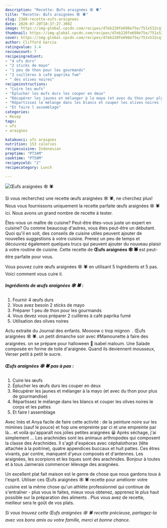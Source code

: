 ```yaml
---
description: "Recette: Œufs araignées 🕸 🕷️"
title: "Recette: Œufs araignées 🕸 🕷️"
slug: 2388-recette-oufs-araignees
date: 2020-07-20T10:37:27.390Z
image: https://img-global.cpcdn.com/recipes/d7eb220fe698e75e/751x532cq70/oeufs-araignees-🕸-🕷️-photo-principale-de-la-recette.jpg
thumbnail: https://img-global.cpcdn.com/recipes/d7eb220fe698e75e/751x532cq70/oeufs-araignees-🕸-🕷️-photo-principale-de-la-recette.jpg
cover: https://img-global.cpcdn.com/recipes/d7eb220fe698e75e/751x532cq70/oeufs-araignees-🕸-🕷️-photo-principale-de-la-recette.jpg
author: Clifford Garcia
ratingvalue: 3.4
reviewcount: 7
recipeingredient:
- "4 ufs durs"
- "2 sticks de mayo"
- "1 peu de thon pour les gourmands"
- "2 cuillères à café paprika fum"
- " des olives noires"
recipeinstructions:
- "Cuire les œufs"
- "Éplucher les œufs durs les couper en deux"
- "Récupérer les jaunes et mélanger à la mayo (et avec du thon pour plus de gourmandise)"
- "Répartissez le mélange dans les blancs et couper les olives noires le corps et les pattes"
- "Et faire l assemblage"
categories:
- Resep
tags:
- ufs
- araignes

katakunci: ufs araignes 
nutrition: 153 calories
recipecuisine: Indonesian
preptime: "PT34M"
cooktime: "PT58M"
recipeyield: "2"
recipecategory: Lunch

---
```



![Œufs araignées 🕸 🕷️](https://img-global.cpcdn.com/recipes/d7eb220fe698e75e/751x532cq70/oeufs-araignees-🕸-🕷️-photo-principale-de-la-recette.jpg)

Si vous recherchez une recette œufs araignées 🕸 🕷️, ne cherchez plus! Nous vous fournissons uniquement la recette parfaite œufs araignées 🕸 🕷️ ici. Nous avons un grand nombre de recette à tester.

Êtes-vous un maître de cuisine? Peut-être êtes-vous juste un expert en cuisine? Ou comme beaucoup d'autres, vous êtes peut-être un débutant. Quoi qu'il en soit, des conseils de cuisine utiles peuvent ajouter de nouvelles suggestions à votre cuisine. Prenez un peu de temps et découvrez également quelques trucs qui peuvent ajouter du nouveau plaisir à votre routine de cuisine. Cette recette de <strong> Œufs araignées 🕸 🕷️ </strong> est peut-être parfaite pour vous.

<!--inarticleads1-->

Vous pouvez cuire œufs araignées 🕸 🕷️ en utilisant 5 Ingrédients et 5 pas. Voici comment vous cuire il.

##### Ingrédients de œufs araignées 🕸 🕷️ :

1. Fournir 4 œufs durs
1. Vous avez besoin 2 sticks de mayo
1. Préparer 1 peu de thon pour les gourmands
1. Vous devez vous préparer 2 cuillères à café paprika fumé
1. Utilisation  des olives noires


Actu extraite du Journal des enfants. Moooow c trop mignon ️ ️. Œufs araignées 🕸 🕷️. un petit dimanche soir avec #Mamounette à faire des araignées. on se prépare pour halloween 🦇 isabel maloum. Une Salade composée en forme de toile d&#39;araignée. Quand ils deviennent mousseux, Verser petit à petit le sucre. 

<!--inarticleads2-->

##### Œufs araignées 🕸 🕷️ pas à pas :

1. Cuire les œufs
1. Éplucher les œufs durs les couper en deux
1. Récupérer les jaunes et mélanger à la mayo (et avec du thon pour plus de gourmandise)
1. Répartissez le mélange dans les blancs et couper les olives noires le corps et les pattes
1. Et faire l assemblage


Avec Inès et Anya facile de faire cette activité : de la peinture noire sur les mimines (sauf le pouce) et hop une empreinte par ci et une empreinte par là… et voilà qu&#39;apparaît nos jolies petites araignées 😀 Après séchage, j&#39;ai simplement … Les arachnides sont les animaux arthropodes qui composent la classe des Arachnides. Il s&#39;agit d&#39;espèces avec céphalothorax (tête attachée à la poitrine), quatre appendices buccaux et huit pattes. Ces êtres vivants, par contre, manquent d&#39;yeux composés et d&#39;antennes. Les araignées, les scorpions et les tiques sont des arachnides. Bonjour à toutes et à tous Jaimerais commencer lélevage des araignées. 

<!--inarticleads1-->

<p>
Un excellent plat fait maison est le genre de chose que nous gardons tous à l'esprit. Utiliser ces Œufs araignées 🕸 🕷️ recette pour améliorer votre cuisine est la même chose qu'un athlète professionnel qui continue de s'entraîner - plus vous le faites, mieux vous obtenez, apprenez le plus haut possible sur la préparation des aliments . Plus vous avez de recette, meilleur sera le goût de vos plats.
</p>

<p>
<i>Si vous trouvez cette Œufs araignées 🕸 🕷️ recette précieuse, partagez-la avec vos bons amis ou votre famille, merci et bonne chance.</i>
</p>
